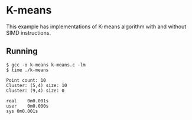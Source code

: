 # K-means

This example has implementations of K-means algorithm with and without SIMD instructions.

## Running

```
$ gcc -o k-means k-means.c -lm
$ time ./k-means

Point count: 10
Cluster: (5,4) size: 10
Cluster: (9,4) size: 0

real	0m0.001s
user	0m0.000s
sys	0m0.001s
```
